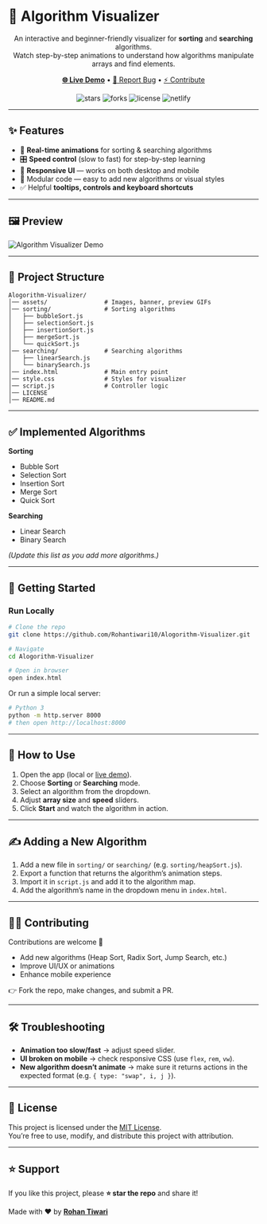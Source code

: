 # 🔮 Algorithm Visualizer

<!-- <p align="center">
  <img src="assets/banner.png" alt="Algorithm Visualizer Banner" width="100%" />
</p> -->

<p align="center">
  An interactive and beginner-friendly visualizer for <b>sorting</b> and <b>searching</b> algorithms.<br/>
  Watch step-by-step animations to understand how algorithms manipulate arrays and find elements.
</p>

<p align="center">
  <a href="https://algo-visualizer-rohan.netlify.app/"><b>🌐 Live Demo</b></a> •
  <a href="https://github.com/Rohantiwari10/Alogorithm-Visualizer/issues">🐞 Report Bug</a> •
  <a href="https://github.com/Rohantiwari10/Alogorithm-Visualizer/pulls">⚡ Contribute</a>
</p>

<p align="center">
  <img src="https://img.shields.io/github/stars/Rohantiwari10/Alogorithm-Visualizer?style=for-the-badge&color=yellow" alt="stars" />
  <img src="https://img.shields.io/github/forks/Rohantiwari10/Alogorithm-Visualizer?style=for-the-badge&color=blue" alt="forks" />
  <img src="https://img.shields.io/github/license/Rohantiwari10/Alogorithm-Visualizer?style=for-the-badge&color=brightgreen" alt="license" />
  <img src="https://img.shields.io/badge/demo-netlify-blue?style=for-the-badge" alt="netlify" />
</p>

---

## ✨ Features

- 🎥 **Real-time animations** for sorting & searching algorithms  
- 🎛 **Speed control** (slow to fast) for step-by-step learning  
- 📱 **Responsive UI** — works on both desktop and mobile  
- 🧩 Modular code — easy to add new algorithms or visual styles  
- ✅ Helpful **tooltips, controls and keyboard shortcuts**

---

## 🖼️ Preview

![Algorithm Visualizer Demo](assets/preview.gif)


---

## 📂 Project Structure

```
Alogorithm-Visualizer/
│── assets/                # Images, banner, preview GIFs
│── sorting/               # Sorting algorithms
│   ├── bubbleSort.js
│   ├── selectionSort.js
│   ├── insertionSort.js
│   ├── mergeSort.js
│   └── quickSort.js
│── searching/             # Searching algorithms
│   ├── linearSearch.js
│   └── binarySearch.js
│── index.html             # Main entry point
│── style.css              # Styles for visualizer
│── script.js              # Controller logic
│── LICENSE
│── README.md
```

---

## ✅ Implemented Algorithms

**Sorting**
- Bubble Sort  
- Selection Sort  
- Insertion Sort  
- Merge Sort  
- Quick Sort  

**Searching**
- Linear Search  
- Binary Search  

*(Update this list as you add more algorithms.)*

---

## 🚀 Getting Started

### Run Locally
```bash
# Clone the repo
git clone https://github.com/Rohantiwari10/Alogorithm-Visualizer.git

# Navigate
cd Alogorithm-Visualizer

# Open in browser
open index.html
```

Or run a simple local server:
```bash
# Python 3
python -m http.server 8000
# then open http://localhost:8000
```

---

## 🎯 How to Use

1. Open the app (local or [live demo](https://algo-visualizer-rohan.netlify.app/)).  
2. Choose **Sorting** or **Searching** mode.  
3. Select an algorithm from the dropdown.  
4. Adjust **array size** and **speed** sliders.  
5. Click **Start** and watch the algorithm in action.  

---

## ✍️ Adding a New Algorithm

1. Add a new file in `sorting/` or `searching/` (e.g. `sorting/heapSort.js`).  
2. Export a function that returns the algorithm’s animation steps.  
3. Import it in `script.js` and add it to the algorithm map.  
4. Add the algorithm’s name in the dropdown menu in `index.html`.  

---

## 🧑‍💻 Contributing

Contributions are welcome 🎉  

- Add new algorithms (Heap Sort, Radix Sort, Jump Search, etc.)  
- Improve UI/UX or animations  
- Enhance mobile experience  

👉 Fork the repo, make changes, and submit a PR.  

---

## 🛠️ Troubleshooting

- **Animation too slow/fast** → adjust speed slider.  
- **UI broken on mobile** → check responsive CSS (use `flex`, `rem`, `vw`).  
- **New algorithm doesn’t animate** → make sure it returns actions in the expected format (e.g. `{ type: "swap", i, j }`).  

---

## 📜 License

This project is licensed under the [MIT License](LICENSE).  
You’re free to use, modify, and distribute this project with attribution.  

---

## ⭐ Support

If you like this project, please **⭐ star the repo** and share it!  

Made with ❤️ by **[Rohan Tiwari](https://github.com/Rohantiwari10)**
